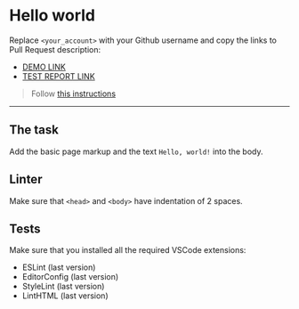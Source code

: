 # Hello world

Replace `<your_account>` with your Github username and copy the links to Pull Request description:
- [DEMO LINK](https://NazarShpylovyi.github.io/layout_hello-world/)
- [TEST REPORT LINK](https://NazarShpylovyi.github.io/layout_hello-world/report/html_report/)

> Follow [this instructions](https://mate-academy.github.io/layout_task-guideline/#how-to-solve-the-layout-tasks-on-github)
___

## The task

Add the basic page markup and the text `Hello, world!` into the body.

## Linter

Make sure that `<head>` and `<body>` have indentation of 2 spaces.

## Tests

Make sure that you installed all the required VSCode extensions:

- ESLint (last version)
- EditorConfig (last version)
- StyleLint (last version)
- LintHTML (last version)
